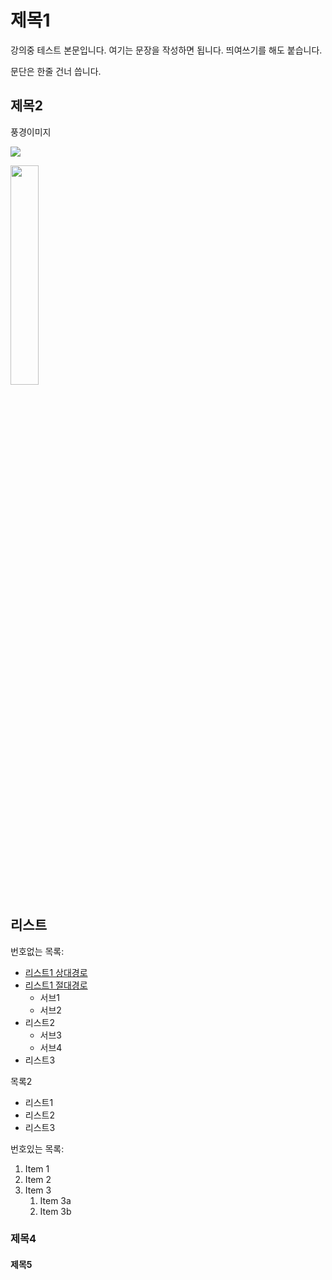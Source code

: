 # 제목1

강의중 테스트 본문입니다. 여기는 문장을 작성하면 됩니다.
띄여쓰기를 해도 붙습니다.

문단은 한줄 건너 씁니다.

## 제목2

풍경이미지

![](https://imgnews.pstatic.net/image/082/2021/05/12/0001090337_001_20210512151602590.jpg?type=w647)

<img 
src="https://imgnews.pstatic.net/image/082/2021/05/12/0001090337_001_20210512151602590.jpg?type=w647"
width="30%">


## 리스트

번호없는 목록:
 - [리스트1 상대경로](Secondfile.md)
 - [리스트1 절대경로](./Secondfile.md)
    - 서브1
    - 서브2
 - 리스트2
    - 서브3
    - 서브4
 - 리스트3

목록2
 + 리스트1
 + 리스트2
 + 리스트3
    
번호있는 목록:
1. Item 1
1. Item 2
1. Item 3
   1. Item 3a
   1. Item 3b

### 제목4

#### 제목5


